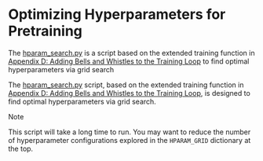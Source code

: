 # Optimizing Hyperparameters for Pretraining

The [hparam_search.py](hparam_search.py) is a script based on the extended training function in [
Appendix D: Adding Bells and Whistles to the Training Loop](../appendix-D/01_main-chapter-code/appendix-D.ipynb) to find optimal hyperparameters via grid search

The [hparam_search.py](hparam_search.py) script, based on the extended training function in [
Appendix D: Adding Bells and Whistles to the Training Loop](../appendix-D/01_main-chapter-code/appendix-D.ipynb), is designed to find optimal hyperparameters via grid search.

>[!NOTE]
This script will take a long time to run. You may want to reduce the number of hyperparameter configurations explored in the `HPARAM_GRID` dictionary at the top.